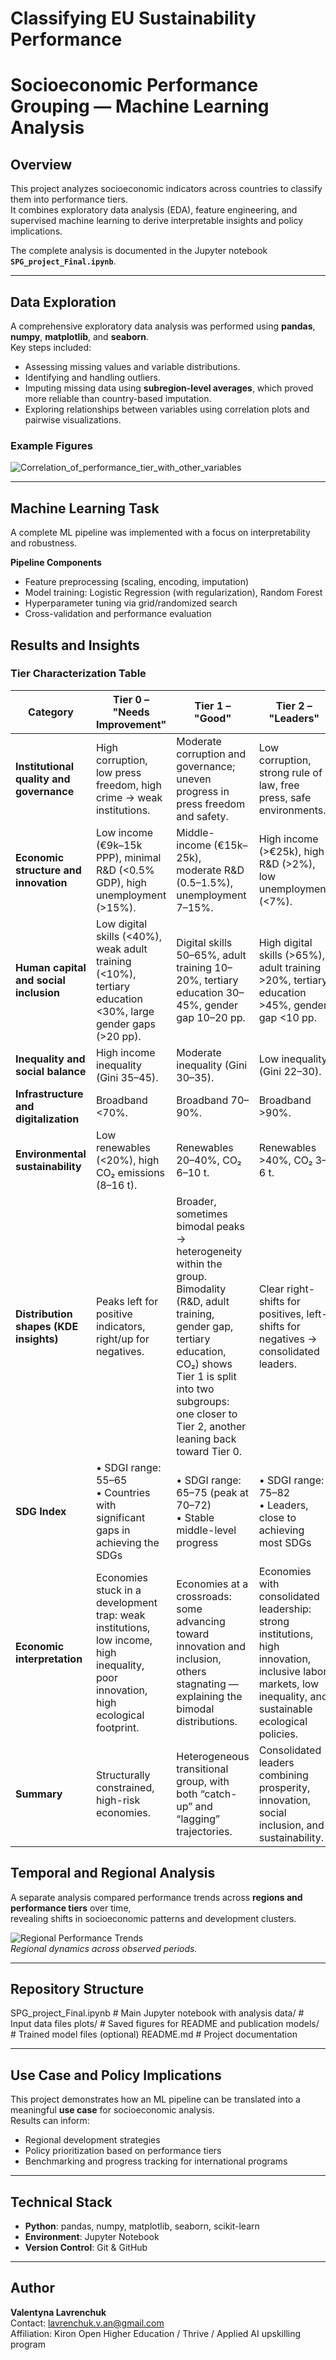 # Classifying EU Sustainability Performance
# Socioeconomic Performance Grouping — Machine Learning Analysis

## Overview
This project analyzes socioeconomic indicators across countries to classify them into performance tiers.  
It combines exploratory data analysis (EDA), feature engineering, and supervised machine learning to derive interpretable insights and policy implications.

The complete analysis is documented in the Jupyter notebook **`SPG_project_Final.ipynb`**.

---

## Data Exploration
A comprehensive exploratory data analysis was performed using **pandas**, **numpy**, **matplotlib**, and **seaborn**.  
Key steps included:

- Assessing missing values and variable distributions.  
- Identifying and handling outliers.  
- Imputing missing data using **subregion-level averages**, which proved more reliable than country-based imputation.  
- Exploring relationships between variables using correlation plots and pairwise visualizations.

### Example Figures
![Correlation_of_performance_tier_with_other_variables](plots/Correlation.png)  

---

## Machine Learning Task
A complete ML pipeline was implemented with a focus on interpretability and robustness.

**Pipeline Components**
- Feature preprocessing (scaling, encoding, imputation)
- Model training: Logistic Regression (with regularization), Random Forest
- Hyperparameter tuning via grid/randomized search
- Cross-validation and performance evaluation

## Results and Insights
### Tier Characterization Table
| Category | Tier 0 – "Needs Improvement" | Tier 1 – "Good" | Tier 2 – "Leaders" |
|----------|-------------------------------|-----------------|--------------------|
| **Institutional quality and governance** | High corruption, low press freedom, high crime → weak institutions. | Moderate corruption and governance; uneven progress in press freedom and safety. | Low corruption, strong rule of law, free press, safe environments. |
| **Economic structure and innovation** | Low income (€9k–15k PPP), minimal R&D (<0.5% GDP), high unemployment (>15%). | Middle-income (€15k–25k), moderate R&D (0.5–1.5%), unemployment 7–15%. | High income (>€25k), high R&D (>2%), low unemployment (<7%). |
| **Human capital and social inclusion** | Low digital skills (<40%), weak adult training (<10%), tertiary education <30%, large gender gaps (>20 pp). | Digital skills 50–65%, adult training 10–20%, tertiary education 30–45%, gender gap 10–20 pp. | High digital skills (>65%), adult training >20%, tertiary education >45%, gender gap <10 pp. |
| **Inequality and social balance** | High income inequality (Gini 35–45). | Moderate inequality (Gini 30–35). | Low inequality (Gini 22–30). |
| **Infrastructure and digitalization** | Broadband <70%. | Broadband 70–90%. | Broadband >90%. |
| **Environmental sustainability** | Low renewables (<20%), high CO₂ emissions (8–16 t). | Renewables 20–40%, CO₂ 6–10 t. | Renewables >40%, CO₂ 3–6 t. |
| **Distribution shapes (KDE insights)** | Peaks left for positive indicators, right/up for negatives. | Broader, sometimes bimodal peaks → heterogeneity within the group. Bimodality (R&D, adult training, gender gap, tertiary education, CO₂) shows Tier 1 is split into two subgroups: one closer to Tier 2, another leaning back toward Tier 0. | Clear right-shifts for positives, left-shifts for negatives → consolidated leaders. |
| **SDG Index** | • SDGI range: 55–65 <br> •  Сountries with significant gaps in achieving the SDGs | • SDGI range: 65–75 (peak at 70–72) <br> • Stable middle-level progress | • SDGI range: 75–82 <br> • Leaders, close to achieving most SDGs |
| **Economic interpretation** | Economies stuck in a development trap: weak institutions, low income, high inequality, poor innovation, high ecological footprint. | Economies at a crossroads: some advancing toward innovation and inclusion, others stagnating — explaining the bimodal distributions. | Economies with consolidated leadership: strong institutions, high innovation, inclusive labor markets, low inequality, and sustainable ecological policies. |
| **Summary** | Structurally constrained, high-risk economies. | Heterogeneous transitional group, with both “catch-up” and “lagging” trajectories. | Consolidated leaders combining prosperity, innovation, social inclusion, and sustainability. |


## Temporal and Regional Analysis
A separate analysis compared performance trends across **regions and performance tiers** over time,  
revealing shifts in socioeconomic patterns and development clusters.

![Regional Performance Trends](plots/SDGI_score_2015_2024.png)  
*Regional dynamics across observed periods.*

---

## Repository Structure

SPG_project_Final.ipynb # Main Jupyter notebook with analysis
data/ # Input data files
plots/ # Saved figures for README and publication
models/ # Trained model files (optional)
README.md # Project documentation

---

## Use Case and Policy Implications
This project demonstrates how an ML pipeline can be translated into a meaningful **use case** for socioeconomic analysis.  
Results can inform:
- Regional development strategies  
- Policy prioritization based on performance tiers  
- Benchmarking and progress tracking for international programs

---

## Technical Stack
- **Python**: pandas, numpy, matplotlib, seaborn, scikit-learn
- **Environment**: Jupyter Notebook  
- **Version Control**: Git & GitHub  

---

## Author
**Valentyna Lavrenchuk**  
Contact: lavrenchuk.v.an@gmail.com  
Affiliation: Kiron Open Higher Education / Thrive / Applied AI upskilling program
